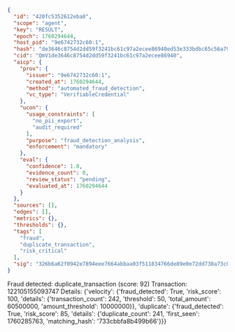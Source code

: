 ```json
{
  "id": "420fc5352612eba8",
  "scope": "agent",
  "key": "RESULT",
  "epoch": 1760294644,
  "host_pid": "9e6742732c60:1",
  "hash": "de3646c8754d2dd59f3241bc61c97a2ecee86940ed53e333bdbc65c56a79bf46",
  "cid": "QmV1de3646c8754d2dd59f3241bc61c97a2ecee86940",
  "aicp": {
    "prov": {
      "issuer": "9e6742732c60:1",
      "created_at": 1760294644,
      "method": "automated_fraud_detection",
      "vc_type": "VerifiableCredential"
    },
    "ucon": {
      "usage_constraints": [
        "no_pii_export",
        "audit_required"
      ],
      "purpose": "fraud_detection_analysis",
      "enforcement": "mandatory"
    },
    "eval": {
      "confidence": 1.0,
      "evidence_count": 0,
      "review_status": "pending",
      "evaluated_at": 1760294644
    }
  },
  "sources": [],
  "edges": [],
  "metrics": {},
  "thresholds": {},
  "tags": [
    "fraud",
    "duplicate_transaction",
    "risk_critical"
  ],
  "sig": "326b6a62f0942e7894eee7664abbaa03f511834766de89e0e72dd738a73c0321"
}
```

Fraud detected: duplicate_transaction (score: 92)
Transaction: 122105155093747
Details: {'velocity': {'fraud_detected': True, 'risk_score': 100, 'details': {'transaction_count': 242, 'threshold': 50, 'total_amount': 60500000, 'amount_threshold': 10000000}}, 'duplicate': {'fraud_detected': True, 'risk_score': 85, 'details': {'duplicate_count': 241, 'first_seen': 1760285763, 'matching_hash': '733cbbfa8b499b66'}}}